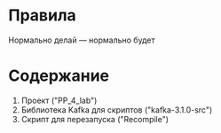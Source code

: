 
# Правила

Нормально делай — нормально будет

# Содержание

1. Проект ("PP_4_lab")
2. Библиотека Kafka для скриптов ("kafka-3.1.0-src")
3. Скрипт для перезапуска ("Recompile")
